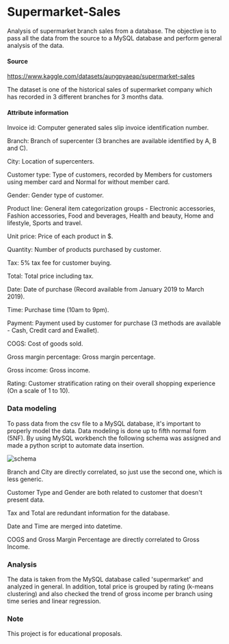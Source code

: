 # Supermarket-Sales
 Analysis of supermarket branch sales from a database. The objective is to pass all the data from the source to a MySQL database and perform general analysis of the data.

#### Source
https://www.kaggle.com/datasets/aungpyaeap/supermarket-sales

The dataset is one of the historical sales of supermarket company which has recorded in 3 different branches for 3 months data.

#### Attribute information
Invoice id: Computer generated sales slip invoice identification number.

Branch: Branch of supercenter (3 branches are available identified by A, B and C).

City: Location of supercenters.

Customer type: Type of customers, recorded by Members for customers using member card and Normal for without member card.

Gender: Gender type of customer.

Product line: General item categorization groups - Electronic accessories, Fashion accessories, Food and beverages, Health and beauty, Home and lifestyle, Sports and travel.

Unit price: Price of each product in $.

Quantity: Number of products purchased by customer.

Tax: 5% tax fee for customer buying.

Total: Total price including tax.

Date: Date of purchase (Record available from January 2019 to March 2019).

Time: Purchase time (10am to 9pm).

Payment: Payment used by customer for purchase (3 methods are available - Cash, Credit card and Ewallet).

COGS: Cost of goods sold.

Gross margin percentage: Gross margin percentage.

Gross income: Gross income.

Rating: Customer stratification rating on their overall shopping experience (On a scale of 1 to 10).

### Data modeling
To pass data from the csv file to a MySQL database, it's important to properly model the data. Data modeling is done up to fifth normal form (5NF). By using MySQL workbench the following schema was assigned and made a python script to automate data insertion.

![schema](https://github.com/aryelsoares/Bitcoin-Prediction/assets/165218194/4647f700-a5e2-465c-981f-b1e58b7008aa)

Branch and City are directly correlated, so just use the second one, which is less generic.

Customer Type and Gender are both related to customer that doesn't present data.

Tax and Total are redundant information for the database.

Date and Time are merged into datetime.

COGS and Gross Margin Percentage are directly correlated to Gross Income.

### Analysis
The data is taken from the MySQL database called 'supermarket' and analyzed in general. In addition, total price is grouped by rating (k-means clustering) and also checked the trend of gross income per branch using time series and linear regression.

### Note
This project is for educational proposals.